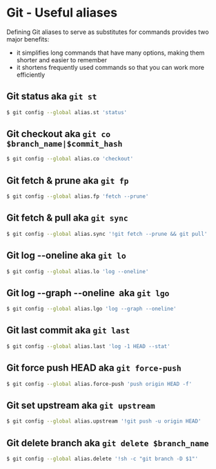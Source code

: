 # Git - Useful aliases

Defining Git aliases to serve as substitutes for commands provides two major benefits:
- it simplifies long commands that have many options, making them shorter and easier to remember
- it shortens frequently used commands so that you can work more efficiently

## Git status aka `git st`
```bash
$ git config --global alias.st 'status'
```

## Git checkout aka `git co $branch_name|$commit_hash`
```bash
$ git config --global alias.co 'checkout'
```

## Git fetch & prune aka `git fp`
```bash
$ git config --global alias.fp 'fetch --prune'
```

## Git fetch & pull aka `git sync`
```bash
$ git config --global alias.sync '!git fetch --prune && git pull'
```

## Git log --oneline aka `git lo`
```bash
$ git config --global alias.lo 'log --oneline'
```

## Git log --graph --oneline  aka `git lgo`
```bash
$ git config --global alias.lgo 'log --graph --oneline'
```

## Git last commit aka `git last`
```bash
$ git config --global alias.last 'log -1 HEAD --stat'
```

## Git force push HEAD aka `git force-push`
```bash
$ git config --global alias.force-push 'push origin HEAD -f'
```

## Git set upstream aka `git upstream`
```bash
$ git config --global alias.upstream '!git push -u origin HEAD'
```

## Git delete branch aka `git delete $branch_name`
```bash
$ git config --global alias.delete '!sh -c "git branch -D $1"'
```
